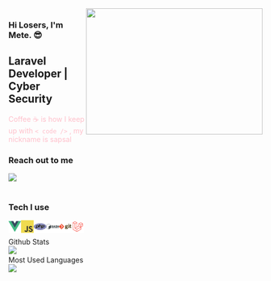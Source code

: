 <img src="https://i.pinimg.com/originals/5e/58/02/5e5802ce545f9877e8bbe0b9a2a25c48.gif" align="right" width="350" height="250">

### Hi Losers, I'm Mete. :sunglasses:

## Laravel Developer | Cyber Security 
<font color="pink">Coffee :coffee: is how I keep up with `< code />` , my nickname is sapsal  </font>
### Reach out to me

[<img  width="22" src="https://unpkg.com/simple-icons@v4/icons/instagram.svg" align="left" />][instagram]


<br />
<br />

### Tech I use

<img align="left"  src="https://raw.githubusercontent.com/github/explore/80688e429a7d4ef2fca1e82350fe8e3517d3494d/topics/vue/vue.png" width="25" height="25" />
<img align="left" src="https://raw.githubusercontent.com/github/explore/80688e429a7d4ef2fca1e82350fe8e3517d3494d/topics/javascript/javascript.png" width="25" height="25" />
<img align="left" src="https://raw.githubusercontent.com/github/explore/80688e429a7d4ef2fca1e82350fe8e3517d3494d/topics/php/php.png" width="25" height="25" />
<img align="left" src="https://raw.githubusercontent.com/github/explore/80688e429a7d4ef2fca1e82350fe8e3517d3494d/topics/bash/bash.png" width="25" height="25" />
<img align="left" src="https://raw.githubusercontent.com/github/explore/80688e429a7d4ef2fca1e82350fe8e3517d3494d/topics/git/git.png" width="25" height="25" />
<img align="left" src="https://raw.githubusercontent.com/github/explore/80688e429a7d4ef2fca1e82350fe8e3517d3494d/topics/laravel/laravel.png" width="25" height="25" />

<br />




<br />


<summary> Github Stats</summary>
<img src="https://github-readme-stats.vercel.app/api?username=sapsal&theme=radical" >



<summary> Most Used Languages</summary>
<img src="https://github-readme-stats.vercel.app/api/top-langs/?username=codingwithdidem&layout=compact" >


[instagram]: https://www.instagram.com/thekataron

